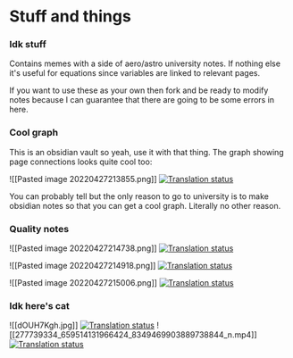 # Stuff and things
### Idk stuff
Contains memes with a side of aero/astro university notes. If nothing else it's useful for equations since variables are linked to relevant pages.

If you want to use these as your own then fork and be ready to modify notes because I can guarantee that there are going to be some errors in here.

### Cool graph
This is an obsidian vault so yeah, use it with that thing. The graph showing page connections looks quite cool too:

![[Pasted image 20220427213855.png]]
[![Translation status](https://cdn.discordapp.com/attachments/892362116214968330/944930494930358342/unknown.png)](https://www.youtube.com/watch?v=dQw4w9WgXcQ)

You can probably tell but the only reason to go to university is to make obsidian notes so that you can get a cool graph. Literally no other reason.

### Quality notes
![[Pasted image 20220427214738.png]]
[![Translation status](https://cdn.discordapp.com/attachments/892362116214968330/944930494930358342/unknown.png)](https://www.youtube.com/watch?v=dQw4w9WgXcQ)

![[Pasted image 20220427214918.png]]
[![Translation status](https://cdn.discordapp.com/attachments/892362116214968330/944930494930358342/unknown.png)](https://www.youtube.com/watch?v=dQw4w9WgXcQ)

![[Pasted image 20220427215006.png]]
[![Translation status](https://cdn.discordapp.com/attachments/892362116214968330/944930494930358342/unknown.png)](https://www.youtube.com/watch?v=dQw4w9WgXcQ)

### Idk here's cat
![[dOUH7Kgh.jpg]]
[![Translation status](https://cdn.discordapp.com/attachments/892362116214968330/944930494930358342/unknown.png)](https://www.youtube.com/watch?v=dQw4w9WgXcQ)
![[277739334_659514131966424_8349469903889738844_n.mp4]]
[![Translation status](https://cdn.discordapp.com/attachments/892362116214968330/944930494930358342/unknown.png)](https://www.youtube.com/watch?v=dQw4w9WgXcQ)